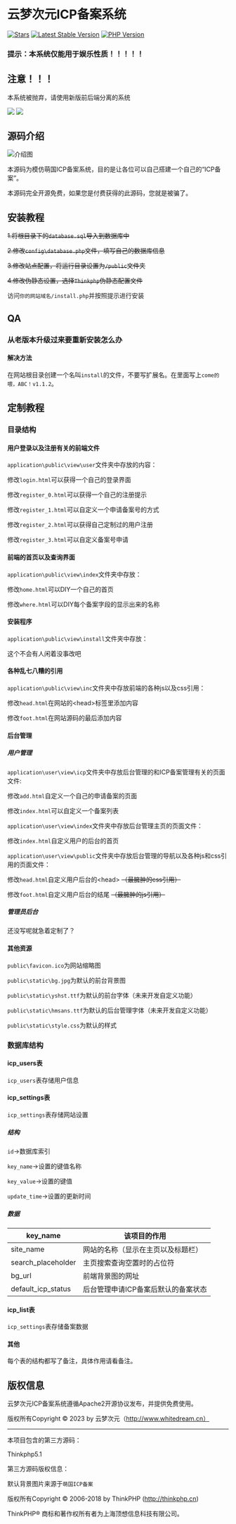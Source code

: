 云梦次元ICP备案系统
===============

[![Stars](https://badgen.net/github/stars/huicat28/yundream-icp?style=flat-square)](https://github.com/huicat28/yundream-icp)
[![Latest Stable Version](https://badgen.net/github/release/huicat28/yundream-icp?style=flat-square)](https://github.com/huicat28/yundream-icp/releases)
[![PHP Version](https://img.shields.io/badge/php-%3E%3D5.6-8892BF.svg?style=flat-square)](http://www.php.net/)

### 提示：本系统仅能用于娱乐性质！！！！！

## 注意！！！

本系统被抛弃，请使用新版前后端分离的系统

[![](https://img.shields.io/badge/后端仓库-new_yundreamicp_api-green?style=flat-square)](https://github.com/huicat28/new_yundreamicp_api)
[![](https://img.shields.io/badge/前端仓库-还未创建-red?style=flat-square)](https://github.com/)

## 源码介绍

![介绍图](https://github.com/huicat28/yundream-icp/blob/master/README.png?raw=true)

本源码为模仿萌国ICP备案系统，目的是让各位可以自己搭建一个自己的“ICP备案”。

本源码完全开源免费，如果您是付费获得的此源码，您就是被骗了。

## 安装教程

~~1.将根目录下的`database.sql`导入到数据库中~~

~~2.修改`config\database.php`文件，填写自己的数据库信息~~

~~3.修改站点配置，将运行目录设置为`/public`文件夹~~

~~4.修改伪静态设置，选择`Thinkphp`伪静态配置文件~~

访问`你的网站域名/install.php`并按照提示进行安装

## QA

### 从老版本升级过来要重新安装怎么办

#### 解决方法
在网站根目录创建一个名叫`install`的文件，不要写扩展名。在里面写上`come的喂，ABC！v1.1.2`。

## 定制教程

### 目录结构

#### 用户登录以及注册有关的前端文件

`application\public\view\user`文件夹中存放的内容：

修改`login.html`可以获得一个自己的登录界面

修改`register_0.html`可以获得一个自己的注册提示

修改`register_1.html`可以自定义一个申请备案号的方式

修改`register_2.html`可以获得自己定制过的用户注册

修改`register_3.html`可以自定义备案号申请

#### 前端的首页以及查询界面

`application\public\view\index`文件夹中存放：

修改`home.html`可以DIY一个自己的首页

修改`where.html`可以DIY每个备案字段的显示出来的名称

#### 安装程序

`application\public\view\install`文件夹中存放：

这个不会有人闲着没事改吧

#### 各种乱七八糟的引用

`application\public\view\inc`文件夹中存放前端的各种js以及css引用：

修改`head.html`在网站的\<head\>标签里添加内容

修改`foot.html`在网站源码的最后添加内容

#### 后台管理

##### 用户管理

`application\user\view\icp`文件夹中存放后台管理的和ICP备案管理有关的页面文件:

修改`add.html`自定义一个自己的申请备案的页面

修改`index.html`可以自定义一个备案列表

`application\user\view\index`文件夹中存放后台管理主页的页面文件：

修改`index.html`自定义用户的后台的首页

`application\user\view\public`文件夹中存放后台管理的导航以及各种js和css引用的页面文件：

修改`head.html`自定义用户后台的\<head\> ~~（最臃肿的css引用）~~

修改`foot.html`自定义用户后台的结尾 ~~（最臃肿的js引用）~~

##### 管理员后台

还没写呢就急着定制了？

#### 其他资源

`public\favicon.ico`为网站缩略图

`public\static\bg.jpg`为默认的前台背景图

`public\static\yshst.ttf`为默认的前台字体（未来开发自定义功能）

`public\static\hmsans.ttf`为默认的后台管理字体（未来开发自定义功能）

`public\static\style.css`为默认的样式

### 数据库结构

#### icp_users表

`icp_users`表存储用户信息

#### icp_settings表

`icp_settings`表存储网站设置

##### 结构

`id`→数据库索引

`key_name`→设置的键值名称

`key_value`→设置的键值

`update_time`→设置的更新时间

##### 数据

| key_name           | 该项目的作用                        |
| ------------------ | ----------------------------------- |
| site_name          | 网站的名称（显示在主页以及标题栏）  |
| search_placeholder | 主页搜索查询空置时的占位符          |
| bg_url             | 前端背景图的网址                    |
| default_icp_status | 后台管理申请ICP备案后默认的备案状态 |

#### icp_list表

`icp_settings`表存储备案数据

#### 其他

每个表的结构都写了备注，具体作用请看备注。

## 版权信息

云梦次元ICP备案系统遵循Apache2开源协议发布，并提供免费使用。

版权所有Copyright © 2023 by 云梦次元（http://www.whitedream.cn）

---

本项目包含的第三方源码：

Thinkphp5.1



第三方源码版权信息：

默认背景图片来源于`萌国ICP备案`

版权所有Copyright © 2006-2018 by ThinkPHP (http://thinkphp.cn)

ThinkPHP® 商标和著作权所有者为上海顶想信息科技有限公司。

